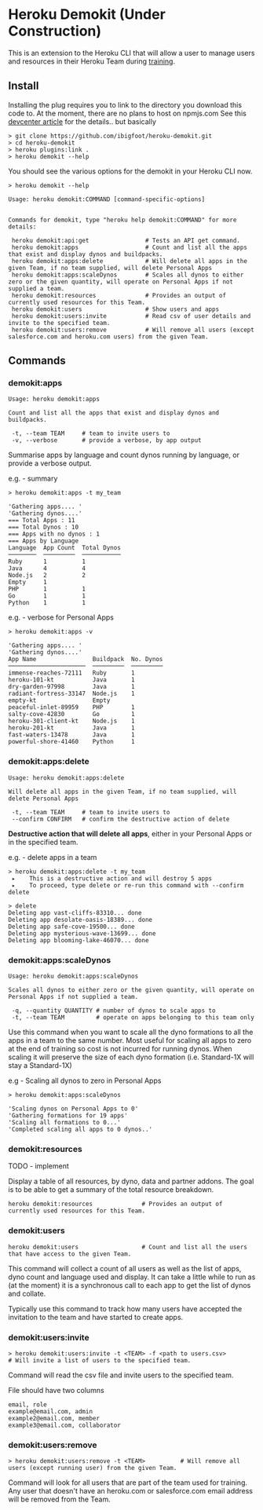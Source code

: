 # Heroku Demokit (Under Construction)

This is an extension to the Heroku CLI that will allow a user to manage users and resources in their Heroku Team during [training](https://github.com/ibigfoot/heroku-101).

## Install
Installing the plug requires you to link to the directory you download this code to. At the moment, there are no plans to host on npmjs.com
See this [devcenter article](https://devcenter.heroku.com/articles/developing-cli-plugins#installing-the-plugin) for the details.. but basically

```
> git clone https://github.com/ibigfoot/heroku-demokit.git
> cd heroku-demokit
> heroku plugins:link .
> heroku demokit --help
```
You should see the various options for the demokit in your Heroku CLI now. 

```
> heroku demokit --help

Usage: heroku demokit:COMMAND [command-specific-options]


Commands for demokit, type "heroku help demokit:COMMAND" for more details:

 heroku demokit:api:get                # Tests an API get command.
 heroku demokit:apps                   # Count and list all the apps that exist and display dynos and buildpacks.
 heroku demokit:apps:delete            # Will delete all apps in the given Team, if no team supplied, will delete Personal Apps
 heroku demokit:apps:scaleDynos        # Scales all dynos to either zero or the given quantity, will operate on Personal Apps if not supplied a team.
 heroku demokit:resources              # Provides an output of currently used resources for this Team.
 heroku demokit:users                  # Show users and apps
 heroku demokit:users:invite           # Read csv of user details and invite to the specified team.
 heroku demokit:users:remove           # Will remove all users (except salesforce.com and heroku.com users) from the given Team.

```
## Commands

### demokit:apps 

```
Usage: heroku demokit:apps

Count and list all the apps that exist and display dynos and buildpacks.

 -t, --team TEAM     # team to invite users to
 -v, --verbose       # provide a verbose, by app output
```
Summarise apps by language and count dynos running by language, or provide a verbose output.

e.g. - summary 
```
> heroku demokit:apps -t my_team

'Gathering apps.... '
'Gathering dynos....'
=== Total Apps : 11
=== Total Dynos : 10
=== Apps with no dynos : 1
=== Apps by Language
Language  App Count  Total Dynos
────────  ─────────  ───────────
Ruby      1          1
Java      4          4
Node.js   2          2
Empty     1
PHP       1          1
Go        1          1
Python    1          1
```

e.g. - verbose for Personal Apps
```
> heroku demokit:apps -v 

'Gathering apps.... '
'Gathering dynos....'
App Name                Buildpack  No. Dynos
──────────────────────  ─────────  ─────────
immense-reaches-72111   Ruby       1
heroku-101-kt           Java       1
dry-garden-97998        Java       1
radiant-fortress-33147  Node.js    1
empty-kt                Empty
peaceful-inlet-89959    PHP        1
salty-cove-42830        Go         1
heroku-301-client-kt    Node.js    1
heroku-201-kt           Java       1
fast-waters-13478       Java       1
powerful-shore-41460    Python     1
```

### demokit:apps:delete

```
Usage: heroku demokit:apps:delete

Will delete all apps in the given Team, if no team supplied, will delete Personal Apps

 -t, --team TEAM     # team to invite users to
 --confirm CONFIRM   # confirm the destructive action of delete
```

**Destructive action that will delete all apps**, either in your Personal Apps or in the specified team. 

e.g. - delete apps in a team 
```
> heroku demokit:apps:delete -t my_team
 ▸    This is a destructive action and will destroy 5 apps
 ▸    To proceed, type delete or re-run this command with --confirm delete

> delete
Deleting app vast-cliffs-83310... done
Deleting app desolate-oasis-18389... done
Deleting app safe-cove-19500... done
Deleting app mysterious-wave-13699... done
Deleting app blooming-lake-46070... done

```

### demokit:apps:scaleDynos

```
Usage: heroku demokit:apps:scaleDynos

Scales all dynos to either zero or the given quantity, will operate on Personal Apps if not supplied a team.

 -q, --quantity QUANTITY # number of dynos to scale apps to
 -t, --team TEAM         # operate on apps belonging to this team only
```

Use this command when you want to scale all the dyno formations to all the apps in a team to the same number. Most useful for scaling all apps to zero at the end of training so cost is not incurred for running dynos. 
When scaling it will preserve the size of each dyno formation (i.e. Standard-1X will stay a Standard-1X)

e.g - Scaling all dynos to zero in Personal Apps
```
> heroku demokit:apps:scaleDynos

'Scaling dynos on Personal Apps to 0'
'Gathering formations for 19 apps'
'Scaling all formations to 0...'
'Completed scaling all apps to 0 dynos..'
```

### demokit:resources
TODO - implement

Display a table of all resources, by dyno, data and partner addons. The goal is to be able to get a summary of the total resource breakdown.
```
heroku demokit:resources              # Provides an output of currently used resources for this Team.
```

### demokit:users

```
heroku demokit:users                  # Count and list all the users that have access to the given Team.
```

This command will collect a count of all users as well as the list of apps, dyno count and language used and display. It can take a little while to run as (at the moment) it is a synchronous call to each app to get the list of dynos and collate. 

Typically use this command to track how many users have accepted the invitation to the team and have started to create apps.

### demokit:users:invite

```
> heroku demokit:users:invite -t <TEAM> -f <path to users.csv>          # Will invite a list of users to the specified team.
```

Command will read the csv file and invite users to the specified team. 

File should have two columns
```
email, role
example@email.com, admin
example2@email.com, member
example3@email.com, collaborator
```


### demokit:users:remove

```
> heroku demokit:users:remove -t <TEAM>          # Will remove all users (except running user) from the given Team.
```

Command will look for all users that are part of the team used for training. Any user that doesn't have an heroku.com or salesforce.com email address will be removed from the Team. 
